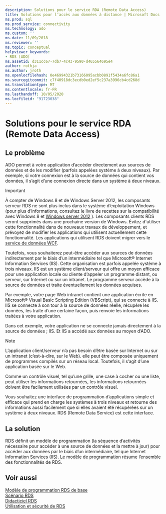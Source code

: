 ```yaml
---
description: Solutions pour le service RDA (Remote Data Access)
title: Solutions pour l’accès aux données à distance | Microsoft Docs
ms.prod: sql
ms.prod_service: connectivity
ms.technology: ado
ms.custom: ''
ms.date: 11/09/2018
ms.reviewer: ''
ms.topic: conceptual
helpviewer_keywords:
- RDS [ADO]
ms.assetid: d311cc67-7db7-4c43-9590-d465564695e4
author: rothja
ms.author: jroth
ms.openlocfilehash: 0e46994321b73166095acbb0891f5434a6fc86a1
ms.sourcegitcommit: c7f40918dc3ecdb0ed2ef5c237a3996cb4cd268d
ms.translationtype: MT
ms.contentlocale: fr-FR
ms.lasthandoff: 10/05/2020
ms.locfileid: "91723038"
---
```

# <a name="solutions-for-remote-data-access"></a>Solutions pour le service RDA (Remote Data Access)
## <a name="the-issue"></a>Le problème  
 ADO permet à votre application d’accéder directement aux sources de données et de les modifier (parfois appelées système à deux niveaux). Par exemple, si votre connexion est à la source de données qui contient vos données, il s’agit d’une connexion directe dans un système à deux niveaux.  
  
> [!IMPORTANT]
>  À compter de Windows 8 et de Windows Server 2012, les composants serveur RDS ne sont plus inclus dans le système d’exploitation Windows (pour plus d’informations, consultez le livre de recettes sur la compatibilité avec Windows 8 et [Windows server 2012](https://www.microsoft.com/download/details.aspx?id=27416) ). Les composants clients RDS seront supprimés dans une prochaine version de Windows. Évitez d'utiliser cette fonctionnalité dans de nouveaux travaux de développement, et prévoyez de modifier les applications qui utilisent actuellement cette fonctionnalité. Les applications qui utilisent RDS doivent migrer vers le [service de données WCF](/dotnet/framework/wcf/).  
  
 Toutefois, vous souhaiterez peut-être accéder aux sources de données indirectement par le biais d’un intermédiaire tel que Microsoft® Internet Information Services (IIS). Cette organisation est parfois appelée système à trois niveaux. IIS est un système client/serveur qui offre un moyen efficace pour une application locale ou cliente d’appeler un programme distant, ou serveur, sur Internet ou sur un intranet. Le programme serveur accède à la source de données et traite éventuellement les données acquises.  
  
 Par exemple, votre page Web intranet contient une application écrite en Microsoft® Visual Basic Scripting Edition (VBScript), qui se connecte à IIS. IIS se connecte à son tour à la source de données réelle, récupère les données, les traite d’une certaine façon, puis renvoie les informations traitées à votre application.  
  
 Dans cet exemple, votre application ne se connecte jamais directement à la source de données ; IIS. Et IIS a accédé aux données au moyen d’ADO.  
  
> [!NOTE]
>  L’application client/serveur n’a pas besoin d’être basée sur Internet ou sur un intranet (c’est-à-dire, sur le Web). elle peut être composée uniquement de programmes compilés sur un réseau local. Toutefois, il s’agit d’une application basée sur le Web.  
  
 Comme un contrôle visuel, tel qu’une grille, une case à cocher ou une liste, peut utiliser les informations retournées, les informations retournées doivent être facilement utilisées par un contrôle visuel.  
  
 Vous souhaitez une interface de programmation d’applications simple et efficace qui prend en charge les systèmes à trois niveaux et retourne des informations aussi facilement que si elles avaient été récupérées sur un système à deux niveaux. RDS (Remote Data Service) est cette interface.  
  
## <a name="the-solution"></a>La solution  
 RDS définit un modèle de programmation (la séquence d’activités nécessaire pour accéder à une source de données et la mettre à jour) pour accéder aux données par le biais d’un intermédiaire, tel que Internet Information Services (IIS). Le modèle de programmation résume l’ensemble des fonctionnalités de RDS.  
  
## <a name="see-also"></a>Voir aussi  
 [Modèle de programmation RDS de base](./basic-rds-programming-model.md)   
 [Scénario RDS](./rds-scenario.md)   
 [Didacticiel RDS](./rds-tutorial.md)   
 [Utilisation et sécurité de RDS](./rds-usage-and-security.md)